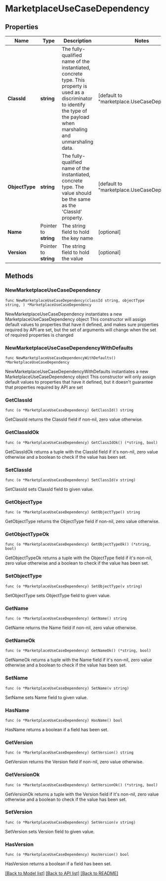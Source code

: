 # MarketplaceUseCaseDependency

## Properties

Name | Type | Description | Notes
------------ | ------------- | ------------- | -------------
**ClassId** | **string** | The fully-qualified name of the instantiated, concrete type. This property is used as a discriminator to identify the type of the payload when marshaling and unmarshaling data. | [default to "marketplace.UseCaseDependency"]
**ObjectType** | **string** | The fully-qualified name of the instantiated, concrete type. The value should be the same as the &#39;ClassId&#39; property. | [default to "marketplace.UseCaseDependency"]
**Name** | Pointer to **string** | The string field to hold the key name | [optional] 
**Version** | Pointer to **string** | The string field to hold the value | [optional] 

## Methods

### NewMarketplaceUseCaseDependency

`func NewMarketplaceUseCaseDependency(classId string, objectType string, ) *MarketplaceUseCaseDependency`

NewMarketplaceUseCaseDependency instantiates a new MarketplaceUseCaseDependency object
This constructor will assign default values to properties that have it defined,
and makes sure properties required by API are set, but the set of arguments
will change when the set of required properties is changed

### NewMarketplaceUseCaseDependencyWithDefaults

`func NewMarketplaceUseCaseDependencyWithDefaults() *MarketplaceUseCaseDependency`

NewMarketplaceUseCaseDependencyWithDefaults instantiates a new MarketplaceUseCaseDependency object
This constructor will only assign default values to properties that have it defined,
but it doesn't guarantee that properties required by API are set

### GetClassId

`func (o *MarketplaceUseCaseDependency) GetClassId() string`

GetClassId returns the ClassId field if non-nil, zero value otherwise.

### GetClassIdOk

`func (o *MarketplaceUseCaseDependency) GetClassIdOk() (*string, bool)`

GetClassIdOk returns a tuple with the ClassId field if it's non-nil, zero value otherwise
and a boolean to check if the value has been set.

### SetClassId

`func (o *MarketplaceUseCaseDependency) SetClassId(v string)`

SetClassId sets ClassId field to given value.


### GetObjectType

`func (o *MarketplaceUseCaseDependency) GetObjectType() string`

GetObjectType returns the ObjectType field if non-nil, zero value otherwise.

### GetObjectTypeOk

`func (o *MarketplaceUseCaseDependency) GetObjectTypeOk() (*string, bool)`

GetObjectTypeOk returns a tuple with the ObjectType field if it's non-nil, zero value otherwise
and a boolean to check if the value has been set.

### SetObjectType

`func (o *MarketplaceUseCaseDependency) SetObjectType(v string)`

SetObjectType sets ObjectType field to given value.


### GetName

`func (o *MarketplaceUseCaseDependency) GetName() string`

GetName returns the Name field if non-nil, zero value otherwise.

### GetNameOk

`func (o *MarketplaceUseCaseDependency) GetNameOk() (*string, bool)`

GetNameOk returns a tuple with the Name field if it's non-nil, zero value otherwise
and a boolean to check if the value has been set.

### SetName

`func (o *MarketplaceUseCaseDependency) SetName(v string)`

SetName sets Name field to given value.

### HasName

`func (o *MarketplaceUseCaseDependency) HasName() bool`

HasName returns a boolean if a field has been set.

### GetVersion

`func (o *MarketplaceUseCaseDependency) GetVersion() string`

GetVersion returns the Version field if non-nil, zero value otherwise.

### GetVersionOk

`func (o *MarketplaceUseCaseDependency) GetVersionOk() (*string, bool)`

GetVersionOk returns a tuple with the Version field if it's non-nil, zero value otherwise
and a boolean to check if the value has been set.

### SetVersion

`func (o *MarketplaceUseCaseDependency) SetVersion(v string)`

SetVersion sets Version field to given value.

### HasVersion

`func (o *MarketplaceUseCaseDependency) HasVersion() bool`

HasVersion returns a boolean if a field has been set.


[[Back to Model list]](../README.md#documentation-for-models) [[Back to API list]](../README.md#documentation-for-api-endpoints) [[Back to README]](../README.md)


